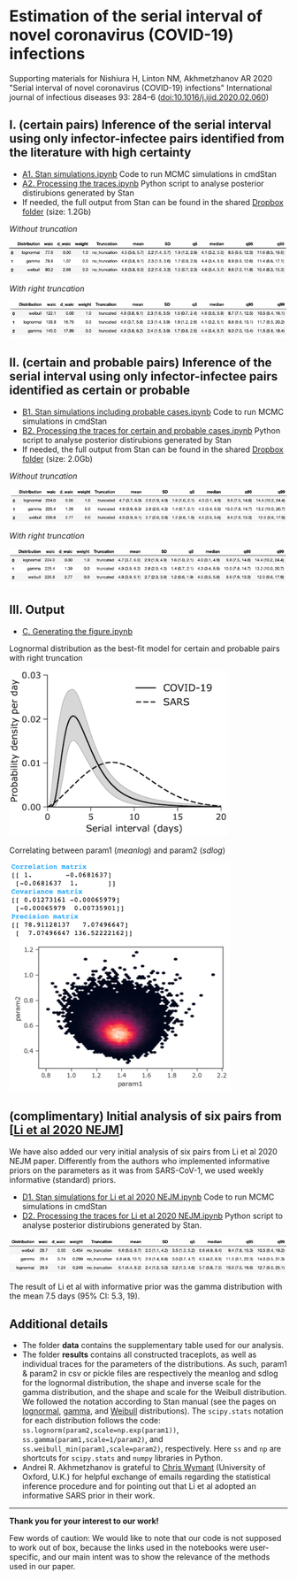 # Estimation of the serial interval of novel coronavirus (COVID-19) infections 

Supporting materials for Nishiura H, Linton NM, Akhmetzhanov AR 2020 "Serial interval of novel coronavirus (COVID-19) infections" International journal of infectious diseases 93: 284–6 ([doi:10.1016/j.ijid.2020.02.060](http://dx.doi.org/10.1016/j.ijid.2020.02.060))

## I. (certain pairs) Inference of the serial interval using only infector-infectee pairs identified from the literature with high certainty
* [A1. Stan simulations.ipynb](https://nbviewer.jupyter.org/github/aakhmetz/nCoVSerialInterval2020/blob/master/scripts/A1.%20Stan%20simulations.ipynb) Code to run MCMC simulations in cmdStan
* [A2. Processing the traces.ipynb](https://nbviewer.jupyter.org/github/aakhmetz/nCoVSerialInterval2020/blob/master/scripts/A2.%20Processing%20the%20traces.ipynb) Python script to analyse posterior distirubions generated by Stan
* If needed, the full output from Stan can be found in the shared [Dropbox folder](https://www.dropbox.com/sh/p34whc8kevdce89/AAAaBj7cTV4B5ID0mg2G7RG9a?dl=0) (size: 1.2Gb)

*Without truncation*

<p align="center">
  <img src="figures/A1-model_selection.png" title="Model selection (certain pairs w/o truncation)">
</p>

*With right truncation*

<p align="center">
  <img src="figures/A2-model_selection.png" title="Model selection (certain pairs w/ truncation)">
</p>

## II. (certain and probable pairs) Inference of the serial interval using only infector-infectee pairs identified as certain or probable
* [B1. Stan simulations including probable cases.ipynb](https://nbviewer.jupyter.org/github/aakhmetz/nCoVSerialInterval2020/blob/master/scripts/B1.%20Stan%20simulations%20including%20probable%20cases.ipynb) Code to run MCMC simulations in cmdStan
* [B2. Processing the traces for certain and probable cases.ipynb](https://nbviewer.jupyter.org/github/aakhmetz/nCoVSerialInterval2020/blob/master/scripts/B2.%20Processing%20the%20traces%20for%20certain%20and%20probable%20cases.ipynb) Python script to analyse posterior distirubions generated by Stan
* If needed, the full output from Stan can be found in the shared [Dropbox folder](https://www.dropbox.com/sh/qmiysl7jbv2hbp3/AACpeqP4wbtWiYd0uyhEyy7Pa?dl=0) (size: 2.0Gb)

*Without truncation*

<p align="center">
  <img src="figures/B1-model_selection.png" title="Model selection (certain and probable pairs w/o truncation)">
</p>

*With right truncation*

<p align="center">
  <img src="figures/B2-model_selection.png" title="Model selection (certain and probable pairs w/ truncation)">
</p>

## III. Output
* [C. Generating the figure.ipynb](https://nbviewer.jupyter.org/github/aakhmetz/nCoVSerialInterval2020/blob/master/scripts/C.%20Generating%20the%20figure.ipynb)


Lognormal distribution as the best-fit model for certain and probable pairs with right truncation
<p align="top">
  <img src="figures/C0-result.png" height="300" title="Result-1">
</p>

Correlating between param1 (*meanlog*) and param2 (*sdlog*)
<p align="top">
  <img src="figures/C1-result.png" title="Result-2">
</p>

## (complimentary) Initial analysis of six pairs from [[Li et al 2020 NEJM](https://www.nejm.org/doi/full/10.1056/NEJMoa2001316)]

We have also added our very initial analysis of six pairs from Li et al 2020 NEJM paper. Differently from the authors who implemented informative priors on the parameters as it was from SARS-CoV-1, we used weekly informative (standard) priors.
* [D1. Stan simulations for Li et al 2020 NEJM.ipynb](https://nbviewer.jupyter.org/github/aakhmetz/nCoVSerialInterval2020/blob/master/scripts/D1.%20Stan%20simulations%20for%20Li%20et%20al%202020%20NEJM.ipynb) Code to run MCMC simulations in cmdStan
* [D2. Processing the traces for Li et al 2020 NEJM.ipynb](https://nbviewer.jupyter.org/github/aakhmetz/nCoVSerialInterval2020/blob/master/scripts/D2.%20Processing%20the%20traces%20for%20Li%20et%20al%202020%20NEJM.ipynb) Python script to analyse posterior distirubions generated by Stan.

<p align="center">
  <img src="figures/D-model_selection.png" title="Model selection">
</p>

The result of Li et al with informative prior was the gamma distribution with the mean 7.5 days (95% CI: 5.3, 19).

## Additional details
* The folder **data** contains the supplementary table used for our analysis.
* The folder **results** contains all constructed traceplots, as well as individual traces for the parameters of the distributions. As such, param1 & param2 in csv or pickle files are respectively the meanlog and sdlog for the lognormal distribution, the shape and inverse scale for the gamma distribution, and the shape and scale for the Weibull distribution. We followed the notation according to Stan manual (see the pages on [lognormal](https://mc-stan.org/docs/2_22/functions-reference/lognormal.html), [gamma](https://mc-stan.org/docs/2_22/functions-reference/gamma-distribution.html), and [Weibull](https://mc-stan.org/docs/2_22/functions-reference/weibull-distribution.html) distributions). The ```scipy.stats``` notation for each distribution follows the code: ```ss.lognorm(param2,scale=np.exp(param1))```, ```ss.gamma(param1,scale=1/param2)```, and ```ss.weibull_min(param1,scale=param2)```, respectively. Here ```ss``` and ```np``` are shortcuts for ```scipy.stats``` and ```numpy``` libraries in Python.
* Andrei R. Akhmetzhanov is grateful to [Chris Wymant](https://www.bdi.ox.ac.uk/Team/c-wymant) (University of Oxford, U.K.) for helpful exchange of emails regarding the statistical inference procedure and for pointing out that Li et al adopted an informative SARS prior in their work.


---------
**Thank you for your interest to our work!** 

Few words of caution: We would like to note that our code is not supposed to work out of box, because the links used in the notebooks were user-specific, and our main intent was to show the relevance of the methods used in our paper.
